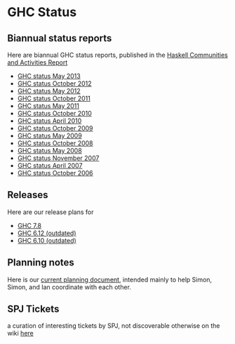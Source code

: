 # GHC Status


## Biannual status reports



Here are biannual GHC status reports, published in the [
Haskell Communities and Activities Report](http://haskell.org/communities/)


- [GHC status May 2013](status/may13)
- [GHC status October 2012](status/oct12)
- [GHC status May 2012](status/may12)
- [GHC status October 2011](status/oct11)
- [GHC status May 2011](status/may11)
- [GHC status October 2010](status/oct10)
- [GHC status April 2010](status/apr10)
- [GHC status October 2009](status/oct09)
- [GHC status May 2009](status/may09)
- [GHC status October 2008](status/october08)
- [GHC status May 2008](status/may08)
- [GHC status November 2007](status/nov07)
- [GHC status April 2007](status/april07)
- [GHC status October 2006](status/october06)

## Releases



Here are our release plans for 


- [GHC 7.8](status/gh-c-7.8)
- [GHC 6.12 (outdated)](status/gh-c-6.12)
- [GHC 6.10 (outdated)](status/gh-c-6.10)

## Planning notes



Here is our [current planning document](ghc-planning), intended mainly to help Simon, Simon, and Ian coordinate with each other.


## SPJ Tickets



a curation of interesting tickets by SPJ, not discoverable otherwise on the wiki [
here ](http://hackage.haskell.org/trac/ghc/wiki/Status/SLPJ-Tickets)


